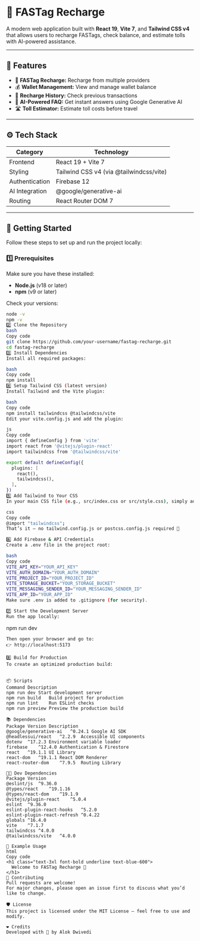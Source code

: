 # 🚗 FASTag Recharge

A modern web application built with **React 19**, **Vite 7**, and **Tailwind CSS v4** that allows users to recharge FASTags, check balance, and estimate tolls with AI-powered assistance.

---

## 🌟 Features

- 🔋 **FASTag Recharge:** Recharge from multiple providers  
- 💰 **Wallet Management:** View and manage wallet balance  
- 📜 **Recharge History:** Check previous transactions  
- 🧠 **AI-Powered FAQ:** Get instant answers using Google Generative AI  
- 🛣️ **Toll Estimator:** Estimate toll costs before travel  

---

## ⚙️ Tech Stack

| Category       | Technology |
|----------------|-------------|
| Frontend       | React 19 + Vite 7 |
| Styling        | Tailwind CSS v4 (via @tailwindcss/vite) |
| Authentication | Firebase 12 |
| AI Integration | @google/generative-ai |
| Routing        | React Router DOM 7 |

---

## 🚀 Getting Started

Follow these steps to set up and run the project locally:

### 1️⃣ Prerequisites

Make sure you have these installed:
- **Node.js** (v18 or later)
- **npm** (v9 or later)

Check your versions:
```bash
node -v
npm -v
2️⃣ Clone the Repository
bash
Copy code
git clone https://github.com/your-username/fastag-recharge.git
cd fastag-recharge
3️⃣ Install Dependencies
Install all required packages:

bash
Copy code
npm install
4️⃣ Setup Tailwind CSS (latest version)
Install Tailwind and the Vite plugin:

bash
Copy code
npm install tailwindcss @tailwindcss/vite
Edit your vite.config.js and add the plugin:

js
Copy code
import { defineConfig } from 'vite'
import react from '@vitejs/plugin-react'
import tailwindcss from '@tailwindcss/vite'

export default defineConfig({
  plugins: [
    react(),
    tailwindcss(),
  ],
})
5️⃣ Add Tailwind to Your CSS
In your main CSS file (e.g., src/index.css or src/style.css), simply add:

css
Copy code
@import "tailwindcss";
That’s it — no tailwind.config.js or postcss.config.js required 🎉

6️⃣ Add Firebase & API Credentials
Create a .env file in the project root:

bash
Copy code
VITE_API_KEY="YOUR_API_KEY"
VITE_AUTH_DOMAIN="YOUR_AUTH_DOMAIN"
VITE_PROJECT_ID="YOUR_PROJECT_ID"
VITE_STORAGE_BUCKET="YOUR_STORAGE_BUCKET"
VITE_MESSAGING_SENDER_ID="YOUR_MESSAGING_SENDER_ID"
VITE_APP_ID="YOUR_APP_ID"
Make sure .env is added to .gitignore (for security).

7️⃣ Start the Development Server
Run the app locally:

```
npm run dev
```
Then open your browser and go to:
👉 http://localhost:5173

8️⃣ Build for Production
To create an optimized production build:


📦 Scripts
Command	Description
npm run dev	Start development server
npm run build	Build project for production
npm run lint	Run ESLint checks
npm run preview	Preview the production build

📚 Dependencies
Package	Version	Description
@google/generative-ai	^0.24.1	Google AI SDK
@headlessui/react	^2.2.9	Accessible UI components
dotenv	^17.2.3	Environment variable loader
firebase	^12.4.0	Authentication & Firestore
react	^19.1.1	UI Library
react-dom	^19.1.1	React DOM Renderer
react-router-dom	^7.9.5	Routing Library

🧑‍💻 Dev Dependencies
Package	Version
@eslint/js	^9.36.0
@types/react	^19.1.16
@types/react-dom	^19.1.9
@vitejs/plugin-react	^5.0.4
eslint	^9.36.0
eslint-plugin-react-hooks	^5.2.0
eslint-plugin-react-refresh	^0.4.22
globals	^16.4.0
vite	^7.1.7
tailwindcss	^4.0.0
@tailwindcss/vite	^4.0.0

🧠 Example Usage
html
Copy code
<h1 class="text-3xl font-bold underline text-blue-600">
  Welcome to FASTag Recharge 🚗
</h1>
🤝 Contributing
Pull requests are welcome!
For major changes, please open an issue first to discuss what you’d like to change.

🛡️ License
This project is licensed under the MIT License — feel free to use and modify.

❤️ Credits
Developed with 💙 by Alok Dwivedi